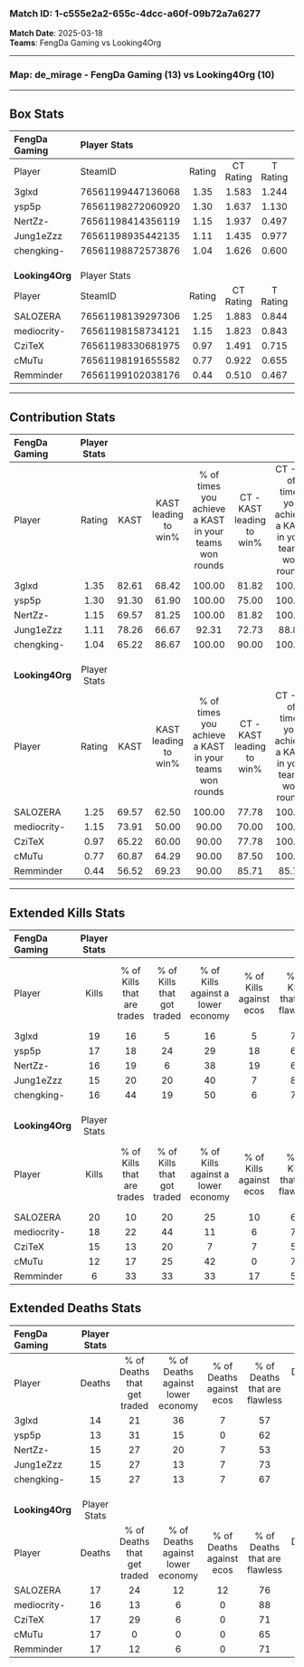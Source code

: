 ### Match ID: 1-c555e2a2-655c-4dcc-a60f-09b72a7a6277  
**Match Date**: 2025-03-18  
**Teams**: FengDa Gaming vs Looking4Org  

---  

### **Map**: de_mirage - FengDa Gaming (13) vs Looking4Org (10)  
---  

## Box Stats  

| **FengDa Gaming** | Player Stats      |        |           |          |       |      |       |         |        |      |     |
| :- | :- | :-: | :-: | :-: | :-: | :-: | :-: | :-: | :-: | :-: | :-: |
| Player            | SteamID           | Rating | CT Rating | T Rating | KAST  | ADR  | Kills | Assists | Deaths | K/D  | HS% |
| 3glxd             | 76561199447136068 |  1.35  |   1.583   |  1.244   | 82.61 | 87.4 |  19   |    4    |   14   | 1.36 | 36  |
| ysp5p             | 76561198272060920 |  1.30  |   1.637   |  1.130   | 91.30 | 65.5 |  17   |    6    |   13   | 1.31 | 52  |
| NertZz-           | 76561198414356119 |  1.15  |   1.937   |  0.497   | 69.57 | 94.1 |  16   |    7    |   15   | 1.07 | 56  |
| Jung1eZzz         | 76561198935442135 |  1.11  |   1.435   |  0.977   | 78.26 | 73.4 |  15   |    6    |   15   | 1.00 | 80  |
| chengking-        | 76561198872573876 |  1.04  |   1.626   |  0.600   | 65.22 | 72.9 |  16   |    4    |   15   | 1.07 | 56  |
|                   |                   |        |           |          |       |      |       |         |        |      |     |
|                   |                   |        |           |          |       |      |       |         |        |      |     |
|                   |                   |        |           |          |       |      |       |         |        |      |     |
| **Looking4Org**   | Player Stats      |        |           |          |       |      |       |         |        |      |     |
| Player            | SteamID           | Rating | CT Rating | T Rating | KAST  | ADR  | Kills | Assists | Deaths | K/D  | HS% |
| SALOZERA          | 76561198139297306 |  1.25  |   1.883   |  0.844   | 69.57 | 96.3 |  20   |    3    |   17   | 1.18 | 60  |
| mediocrity-       | 76561198158734121 |  1.15  |   1.823   |  0.843   | 73.91 | 73.1 |  18   |    3    |   16   | 1.13 | 83  |
| CziTeX            | 76561198330681975 |  0.97  |   1.491   |  0.715   | 65.22 | 72.8 |  15   |    7    |   17   | 0.88 | 46  |
| cMuTu             | 76561198191655582 |  0.77  |   0.922   |  0.655   | 60.87 | 63.3 |  12   |    2    |   17   | 0.71 | 50  |
| Remminder         | 76561199102038176 |  0.44  |   0.510   |  0.467   | 56.52 | 36.9 |   6   |    4    |   17   | 0.35 | 16  |
---  

## Contribution Stats  

| **FengDa Gaming** | Player Stats |       |                      |                                                        |                           |                                                             |                          |                                                            |
| :- | :-: | :-: | :-: | :-: | :-: | :-: | :-: | :-: |
| Player            |    Rating    | KAST  | KAST leading to win% | % of times you achieve a KAST in your teams won rounds | CT - KAST leading to win% | CT - % of times you achieve a KAST in your teams won rounds | T - KAST leading to win% | T - % of times you achieve a KAST in your teams won rounds |
| 3glxd             |     1.35     | 82.61 |        68.42         |                         100.00                         |           81.82           |                           100.00                            |          50.00           |                           100.00                           |
| ysp5p             |     1.30     | 91.30 |        61.90         |                         100.00                         |           75.00           |                           100.00                            |          44.44           |                           100.00                           |
| NertZz-           |     1.15     | 69.57 |        81.25         |                         100.00                         |           81.82           |                           100.00                            |          80.00           |                           100.00                           |
| Jung1eZzz         |     1.11     | 78.26 |        66.67         |                         92.31                          |           72.73           |                            88.89                            |          57.14           |                           100.00                           |
| chengking-        |     1.04     | 65.22 |        86.67         |                         100.00                         |           90.00           |                           100.00                            |          80.00           |                           100.00                           |
|                   |              |       |                      |                                                        |                           |                                                             |                          |                                                            |
|                   |              |       |                      |                                                        |                           |                                                             |                          |                                                            |
|                   |              |       |                      |                                                        |                           |                                                             |                          |                                                            |
| **Looking4Org**   | Player Stats |       |                      |                                                        |                           |                                                             |                          |                                                            |
| Player            |    Rating    | KAST  | KAST leading to win% | % of times you achieve a KAST in your teams won rounds | CT - KAST leading to win% | CT - % of times you achieve a KAST in your teams won rounds | T - KAST leading to win% | T - % of times you achieve a KAST in your teams won rounds |
| SALOZERA          |     1.25     | 69.57 |        62.50         |                         100.00                         |           77.78           |                           100.00                            |          42.86           |                           100.00                           |
| mediocrity-       |     1.15     | 73.91 |        50.00         |                         90.00                          |           70.00           |                           100.00                            |          25.00           |                           66.67                            |
| CziTeX            |     0.97     | 65.22 |        60.00         |                         90.00                          |           77.78           |                           100.00                            |          33.33           |                           66.67                            |
| cMuTu             |     0.77     | 60.87 |        64.29         |                         90.00                          |           87.50           |                           100.00                            |          33.33           |                           66.67                            |
| Remminder         |     0.44     | 56.52 |        69.23         |                         90.00                          |           85.71           |                            85.71                            |          50.00           |                           100.00                           |
---  

## Extended Kills Stats  

| **FengDa Gaming** | Player Stats |                            |                            |                                    |                         |                              |                                 |                                       |                    |           |
| :- | :-: | :-: | :-: | :-: | :-: | :-: | :-: | :-: | :-: | :-: |
| Player            |    Kills     | % of Kills that are trades | % of Kills that got traded | % of Kills against a lower economy | % of Kills against ecos | % of Kills that are flawless | % of Kills that are close duels | % of Kills that are assisted by flash | Pistol Round Kills | AWP Kills |
| 3glxd             |      19      |             16             |             5              |                 16                 |            5            |              74              |                0                |                   0                   |         9          |     2     |
| ysp5p             |      17      |             18             |             24             |                 29                 |           18            |              65              |                0                |                   6                   |         0          |     3     |
| NertZz-           |      16      |             19             |             6              |                 38                 |           19            |              69              |                0                |                   6                   |         0          |     2     |
| Jung1eZzz         |      15      |             20             |             20             |                 40                 |            7            |              87              |                7                |                   0                   |         0          |     3     |
| chengking-        |      16      |             44             |             19             |                 50                 |            6            |              75              |                6                |                   0                   |         0          |     0     |
|                   |              |                            |                            |                                    |                         |                              |                                 |                                       |                    |           |
|                   |              |                            |                            |                                    |                         |                              |                                 |                                       |                    |           |
|                   |              |                            |                            |                                    |                         |                              |                                 |                                       |                    |           |
| **Looking4Org**   | Player Stats |                            |                            |                                    |                         |                              |                                 |                                       |                    |           |
| Player            |    Kills     | % of Kills that are trades | % of Kills that got traded | % of Kills against a lower economy | % of Kills against ecos | % of Kills that are flawless | % of Kills that are close duels | % of Kills that are assisted by flash | Pistol Round Kills | AWP Kills |
| SALOZERA          |      20      |             10             |             20             |                 25                 |           10            |              65              |               10                |                  15                   |         0          |     0     |
| mediocrity-       |      18      |             22             |             44             |                 11                 |            6            |              72              |                0                |                   0                   |         0          |     2     |
| CziTeX            |      15      |             13             |             20             |                 7                  |            7            |              53              |                0                |                   0                   |         0          |     2     |
| cMuTu             |      12      |             17             |             25             |                 42                 |            0            |              75              |                0                |                   0                   |         4          |     0     |
| Remminder         |      6       |             33             |             33             |                 33                 |           17            |              50              |               17                |                  17                   |         4          |     0     |
## Extended Deaths Stats  

| **FengDa Gaming** | Player Stats |                             |                                   |                          |                               |                            |                           |               |
| :- | :-: | :-: | :-: | :-: | :-: | :-: | :-: | :-: |
| Player            |    Deaths    | % of Deaths that get traded | % of Deaths against lower economy | % of Deaths against ecos | % of Deaths that are flawless | % of Deaths that are close | % of Deaths while blinded | Deaths to AWP |
| 3glxd             |      14      |             21              |                36                 |            7             |              57               |             7              |             7             |       1       |
| ysp5p             |      13      |             31              |                15                 |            0             |              62               |             0              |             8             |       2       |
| NertZz-           |      15      |             27              |                20                 |            7             |              53               |             0              |             0             |       3       |
| Jung1eZzz         |      15      |             27              |                13                 |            7             |              73               |             7              |             0             |       1       |
| chengking-        |      15      |             27              |                13                 |            7             |              67               |             7              |            13             |       1       |
|                   |              |                             |                                   |                          |                               |                            |                           |               |
|                   |              |                             |                                   |                          |                               |                            |                           |               |
|                   |              |                             |                                   |                          |                               |                            |                           |               |
| **Looking4Org**   | Player Stats |                             |                                   |                          |                               |                            |                           |               |
| Player            |    Deaths    | % of Deaths that get traded | % of Deaths against lower economy | % of Deaths against ecos | % of Deaths that are flawless | % of Deaths that are close | % of Deaths while blinded | Deaths to AWP |
| SALOZERA          |      17      |             24              |                12                 |            12            |              76               |             6              |             6             |       2       |
| mediocrity-       |      16      |             13              |                 6                 |            0             |              88               |             0              |             0             |       0       |
| CziTeX            |      17      |             29              |                 6                 |            0             |              71               |             0              |             6             |       1       |
| cMuTu             |      17      |              0              |                 0                 |            0             |              65               |             6              |             0             |       2       |
| Remminder         |      17      |             12              |                 6                 |            0             |              71               |             0              |             0             |       4       |
